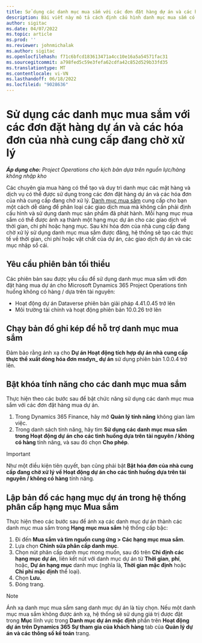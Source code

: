 ```yaml
---
title: Sử dụng các danh mục mua sắm với các đơn đặt hàng dự án và các hóa đơn của nhà cung cấp đang chờ xử lý
description: Bài viết này mô tả cách định cấu hình danh mục mua sắm có thể được sử dụng với các đơn đặt hàng dự án và hóa đơn của nhà cung cấp đang chờ xử lý.
author: sigitac
ms.date: 04/07/2022
ms.topic: article
ms.prod: ''
ms.reviewer: johnmichalak
ms.author: sigitac
ms.openlocfilehash: f71c6bfcd183613471a4cc10e16a5a54571fac31
ms.sourcegitcommit: a798fed5c59e3fefa62cdfa42c852d529b33fd35
ms.translationtype: MT
ms.contentlocale: vi-VN
ms.lasthandoff: 06/18/2022
ms.locfileid: "9028636"
---
```

# <a name="use-procurement-categories-with-project-purchase-orders-and-pending-vendor-invoices"></a>Sử dụng các danh mục mua sắm với các đơn đặt hàng dự án và các hóa đơn của nhà cung cấp đang chờ xử lý

_**Áp dụng cho:** Project Operations cho kịch bản dựa trên nguồn lực/hàng không nhập kho_

Các chuyên gia mua hàng có thể tạo và duy trì danh mục các mặt hàng và dịch vụ có thể được sử dụng trong các đơn đặt hàng dự án và các hóa đơn của nhà cung cấp đang chờ xử lý. [Danh mục mua sắm](/dynamics365/supply-chain/procurement/procurement-catalogs) cung cấp cho bạn một cách dễ dàng để phân loại các giao dịch mua mà không cần phải định cấu hình và sử dụng danh mục sản phẩm đã phát hành. Mỗi hạng mục mua sắm có thể được ánh xạ thành một hạng mục dự án cho các giao dịch về thời gian, chi phí hoặc hạng mục. Sau khi hóa đơn của nhà cung cấp đang chờ xử lý sử dụng danh mục mua sắm được đăng, hệ thống sẽ tạo các thực tế về thời gian, chi phí hoặc vật chất của dự án, các giao dịch dự án và các mục nhập sổ cái.

## <a name="minimum-version-requirements"></a>Yêu cầu phiên bản tối thiểu

Các phiên bản sau được yêu cầu để sử dụng danh mục mua sắm với đơn đặt hàng mua dự án cho Microsoft Dynamics 365 Project Operations tình huống không có hàng / dựa trên tài nguyên:

- Hoạt động dự án Dataverse phiên bản giải pháp 4.41.0.45 trở lên
- Môi trường tài chính và hoạt động phiên bản 10.0.26 trở lên

## <a name="run-dual-write-maps-for-procurement-category-support"></a>Chạy bản đồ ghi kép để hỗ trợ danh mục mua sắm

Đảm bảo rằng ánh xạ cho **Dự án Hoạt động tích hợp dự án nhà cung cấp thực thể xuất dòng hóa đơn msdyn\_ dự án** sử dụng phiên bản 1.0.0.4 trở lên.

## <a name="enable-the-feature-key-for-procurement-categories"></a>Bật khóa tính năng cho các danh mục mua sắm

Thực hiện theo các bước sau để bật chức năng sử dụng các danh mục mua sắm với các đơn đặt hàng mua dự án.

1. Trong Dynamics 365 Finance, hãy mở **Quản lý tính năng** không gian làm việc.
1. Trong danh sách tính năng, hãy tìm **Sử dụng các danh mục mua sắm trong Hoạt động dự án cho các tình huống dựa trên tài nguyên / không có hàng** tính năng, và sau đó chọn **Cho phép**.

> [!IMPORTANT]
> Như một điều kiện tiên quyết, bạn cũng phải bật **Bật hóa đơn của nhà cung cấp đang chờ xử lý về Hoạt động dự án cho các tình huống dựa trên tài nguyên / không có hàng** tính năng.

## <a name="map-project-categories-in-the-procurement-category-hierarchy"></a>Lập bản đồ các hạng mục dự án trong hệ thống phân cấp hạng mục Mua sắm

Thực hiện theo các bước sau để ánh xạ các danh mục dự án thành các danh mục mua sắm trong **Hạng mục mua sắm** hệ thống cấp bậc:

1. Đi đến **Mua sắm và tìm nguồn cung ứng \> Các hạng mục mua sắm**.
1. Lựa chọn **Chỉnh sửa phân cấp danh mục**.
1. Chọn nút phân cấp danh mục mong muốn, sau đó trên **Chỉ định các hạng mục dự án**, liên kết nút với danh mục dự án từ **Thời gian**, **phí**, hoặc, **Dự án hạng mục** danh mục (nghĩa là, **Thời gian mặc định** hoặc **Chi phí mặc định** thể loại).
1. Chọn **Lưu.**
1. Đóng trang.

> [!NOTE]
> Ánh xạ danh mục mua sắm sang danh mục dự án là tùy chọn. Nếu một danh mục mua sắm không được ánh xạ, hệ thống sẽ sử dụng giá trị được đặt trong **Mục** lĩnh vực trong **Danh mục dự án mặc định** phần trên **Hoạt động dự án trên Dynamics 365 Sự tham gia của khách hàng** tab của **Quản lý dự án và các thông số kế toán** trang.
